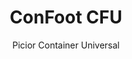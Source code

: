 ---
title: "ConFoot CFU"
subtitle: "Picior Container Universal"
mainImage: "/images/products/confoot-cfu-main.jpg"
gallery:
  - "/images/products/confoot-cfu-1.jpg"
  - "/images/products/confoot-cfu-2.jpg"
  - "/images/products/confoot-cfu-3.jpg"
shortDescription: "ConFoot CFU este un picior universal pentru containere, conceput pentru manipularea versatilă a containerelor în diverse medii."
technicalDescription: "ConFoot CFU este conceput din oțel de înaltă calitate și dispune de mecanismul nostru brevetat de blocare pentru prinderea sigură de elementele de fixare ale colțurilor containerului."
videoID: "HDhFIRA-oZU"
specifications:
  - name: "Greutate"
    value: "24 kg"
  - name: "Capacitate de încărcare"
    value: "34 tone"
  - name: "Dimensiuni"
    value: "45 × 30 × 25 cm"
  - name: "Material"
    value: "Oțel de înaltă calitate"
price: "6.350 EUR excl. VAT"
priceVAT: "7.684 EUR VAT included"
pricingNotes: "Reduceri la volume disponibile. Contactați-ne pentru oferte personalizate."
buyLink: "/contact"
howToUse: |
  1. Poziționați CFU sub colțul containerului
  2. Activați mecanismul de blocare
  3. Verificați fixarea sigură
  4. Repetați pentru toate colțurile necesare
benefits:
  - title: "Compatibilitate universală"
    description: "Funcționează cu toate containerele standard de transport, indiferent de producător"
  - title: "Implementare rapidă"
    description: "Poate fi atașat de un singur operator în mai puțin de 5 minute per unitate"
  - title: "Eficiență a spațiului"
    description: "Designul compact permite depozitarea în spații restrânse atunci când nu este folosit"
  - title: "Cost-eficient"
    description: "Reduce necesitatea echipamentelor de ridicare specializate, economisind costuri operaționale"
  - title: "Aplicații versatile"
    description: "Potrivit pentru diverse industrii, inclusiv logistică, producție și construcții"
  - title: "Flux de lucru îmbunătățit"
    description: "Simplifică procesele de manipulare a containerelor, crescând eficiența operațională"
articleContent: |
  ## Ce este ConFoot CFU?

  ConFoot CFU este o soluție universală de picior pentru containere, concepută pentru a oferi versatilitate maximă și compatibilitate cu diferite tipuri de containere. Acest sistem inovator oferă o modalitate fiabilă și eficientă de a manipula containerele fără a necesita utilaje grele sau echipamente specializate. Modelul CFU se remarcă prin capacitatea sa de a lucra practic cu orice container standard de transport, făcându-l o alegere ideală pentru afacerile ce gestionează tipuri diverse de containere.

  ## Cum funcționează

  ConFoot CFU se atașează direct de elementele de fixare ale colțurilor containerului, oferind o bază stabilă pentru încărcare, descărcare și depozitare temporară. Designul său universal asigură compatibilitatea cu practic toate containerele standard de transport, fiind astfel soluția ideală pentru afacerile care gestionează tipuri diverse de containere. Mecanismul simplu de atașare permite implementarea și demontarea rapidă, reducând semnificativ timpul și resursele necesare operațiunilor de manipulare a containerelor.

  ## Cum funcționează ConFoot CFU

  ### Mecanismul de bază

  ConFoot CFU utilizează un sistem inovator de atașare universală care se conectează în siguranță la elementele de fixare ale colțurilor containerului, indiferent de producător. Această versatilitate se datorează unui mecanism de strângere special conceput, ce se adaptează la diferite configurații ale elementelor de fixare. Fabricat din oțel de înaltă calitate, fiecare unitate oferă o durabilitate excepțională, rămânând în același timp ușor de manevrat și instalat de către un singur operator.

  Procesul de atașare este simplu și necesită un training minim. Operatorii pot poziționa CFU sub colțul containerului, activa mecanismul de blocare și verifica fixarea sigură înainte de a continua. Această simplitate permite implementarea rapidă în diverse medii operaționale, de la porturi aglomerate la șantiere izolate.

  ### Beneficiile mecanismului

  1. **Aplicare universală**: Designul adaptabil al CFU funcționează cu containere de la toți producătorii principali, eliminând problemele de compatibilitate.
  2. **Simplitate operațională**: Sistemul intuitiv de atașare poate fi stăpânit rapid, reducând necesarul de training și erorile operaționale.
  3. **Eficiență în timp**: Operațiunile de manipulare a containerelor pot fi finalizate în doar o fracțiune din timpul necesar metodelor tradiționale care implică utilaje grele.
  4. **Optimizarea resurselor**: Reducând dependența de echipamente specializate, CFU permite o alocare mai eficientă a resurselor.

  Mecanismul CFU reprezintă un progres semnificativ în tehnologia de manipulare a containerelor, oferind o soluție ce combină versatilitatea, simplitatea și eficiența într-un singur produs.

  ## Aplicații ale ConFoot CFU

  ### Operațiuni logistice diverse
  ConFoot CFU excelează în operațiunile logistice unde se manipulează frecvent diferite tipuri de containere. Compatibilitatea sa universală îl face deosebit de valoros în hub-urile de transport multimodal, unde converge containere de la diverși producători și linii de transport. Capacitatea sistemului de a lucra cu diverse tipuri de containere elimină necesitatea de a utiliza mai multe soluții specializate de manipulare, simplificând operațiunile și reducând costurile de echipare.

  ### Centre de distribuție de scară mică
  Pentru centrele de distribuție mai mici, care nu își permit cheltuiala pentru echipamente permanente de manipulare a containerelor, ConFoot CFU oferă soluția ideală. Natura sa portabilă și ușurința în utilizare permit acestor facilități să gestioneze eficient livrările de containere fără a investi în infrastructură costisitoare. Această accesibilitate deschide noi posibilități pentru afacerile care doresc să își extindă capacitățile de distribuție fără investiții majore de capital.

  ### Facilități de producție
  Facilitățile de producție beneficiază de abilitatea CFU de a crea configurații flexibile de producție. Permițând poziționarea precisă a containerelor acolo unde este necesar, sistemul facilitează managementul stocurilor la timp și fluxurile de lucru eficiente în producție. Posibilitatea de a repoziționa rapid containerele susține, de asemenea, procesele de producție agile care necesită reconfigurări frecvente ale spațiului de lucru și alocarea resurselor.

  Adaptabilitatea ConFoot CFU îl face un instrument esențial pentru operațiunile moderne din logistică și producție, oferind flexibilitatea necesară pentru a răspunde cerințelor pieței și operaționale în continuă schimbare.

  ### Avantaje și Limitări

  #### Avantaje

  ConFoot CFU oferă avantaje semnificative pentru operațiunile de manipulare a containerelor. Compatibilitatea sa universală elimină necesitatea utilizării mai multor sisteme specializate de manipulare, reducând costurile de echipare și simplificând managementul stocurilor. Caracterul său portabil permite implementarea în diverse locații, oferind o flexibilitate operațională pe care echipamentele fixe nu o pot asigura. În plus, simplitatea de operare a CFU reduce nevoia de instruire și permite implementarea rapidă în medii noi. Construcția durabilă asigură fiabilitate pe termen lung, în timp ce designul compact minimizează spațiul de depozitare atunci când nu este utilizat.

  #### Limitări

  În ciuda versatilității sale, ConFoot CFU prezintă unele limitări care trebuie luate în considerare. Natura manuală a sistemului poate să nu fie potrivită pentru operațiuni cu volum mare unde soluțiile automatizate ar putea fi mai eficiente. Deși CFU reduce semnificativ necesitatea utilajelor grele, nu o elimină complet în toate scenariile de manipulare a containerelor. În plus, suprafețele extrem de denivelate pot prezenta provocări pentru o implementare stabilă, necesitând uneori pregătirea suplimentară a amplasamentului. Acești factori trebuie evaluați atunci când se ia în considerare utilizarea CFU într-un mediu operațional specific.

  ## Dezvoltări viitoare

  ### Îmbunătățiri planificate
  ConFoot CFU continuă să evolueze, având în vedere mai multe îmbunătățiri planificate. Eforturile de dezvoltare sunt concentrate pe reducerea în continuare a greutății fiecărei unități, menținând sau îmbunătățind capacitatea de încărcare. Se explorează inovații în știința materialelor pentru a incorpora compozite avansate care oferă un raport superior rezistență-greutate. În plus, se proiectează îmbunătățiri ergonomice pentru a simplifica și mai mult procesul de atașare și a reduce oboseala operatorului în timpul utilizării prelungite.

  ### Capabilități de integrare
  Versiunile viitoare ale ConFoot CFU vor dispune de capabilități de integrare îmbunătățite cu sistemele de management al depozitelor și platformele de urmărire a logisticii. Se dezvoltă senzori digitali pentru a monitoriza distribuția încărcăturii și stabilitatea în timp real, oferind date valoroase pentru optimizarea siguranței și eficienței. Aceste funcționalități inteligente vor permite ca CFU să devină parte a ecosistemului logistic conectat, sprijinind luarea deciziilor bazate pe date și programele de întreținere predictivă.

  Aceste dezvoltări continue asigură că ConFoot CFU va continua să răspundă nevoilor în evoluție ale industriilor de logistică și producție, menținându-și poziția ca soluție de top pentru manipularea versatilă a containerelor.
---